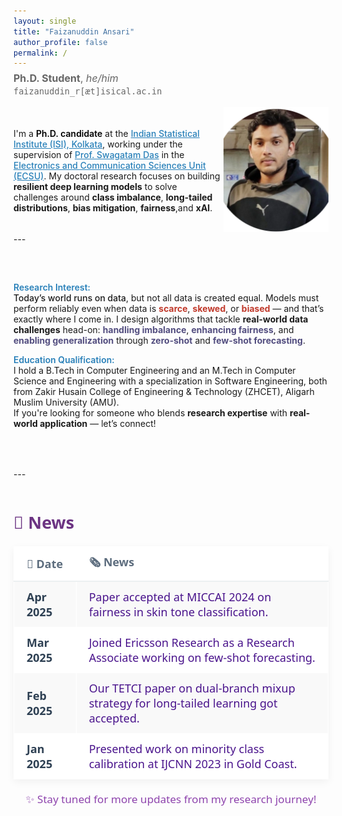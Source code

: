 ```yaml
---
layout: single
title: "Faizanuddin Ansari"
author_profile: false
permalink: /
---
```


<p style="font-size: 1rem; color: #666; margin-top: -0.5rem;">
  <strong>Ph.D. Student</strong>, <em>he/him</em><br>
  <code>faizanuddin_r[æt]isical.ac.in</code>
</p>

<!-- <div style="display:flex;align-items:center;justify-content:space-between;">
  <p>
  <a href="mailto:faizanansari541@gmail.com"><img src="assets/envelope-solid.svg" alt="Icon" class="icon">Email</a> |
  <a href="https://drive.google.com/file/d/17wYiveh-a3hAipuxYDci_8lSCnS9-BHY/view"><img src="assets/file-solid.svg" alt="Icon" class="icon">CV</a> |<a href="https://github.com/ziaf/"><img src="assets/github.svg" alt="Icon" class="icon">Github</a> |
  <a href="https://scholar.google.com/"><img src="assets/google-scholar.svg" alt="Icon" class="icon">Google Scholar</a> |
  <a href="https://orcid.org/0009-0009-5517-8846"><img src="assets/orcid.svg" alt="Icon" class="icon">Orcid</a> |
  <a href="https://medium.com/@faizanansari541"><img src="assets/medium (1).svg" alt="Icon" class="icon">Medium</a> </p>
</div> -->

<div style="display:flex;align-items:center;justify-content:space-between;">
  <div style="flex:2;">
 <!--   <strong style="font-size: 1rem; color: #666; margin-top: -0.5rem;">Bio: </strong>
   <p style="font-size: 16px; line-height: 1.8; color: #2c3e50; max-width: 800px;"> -->
  <p>
  I'm a 
  <strong style="color: #000000; font-weight: 600;">Ph.D. candidate</strong> 
  at the 
  <a href="https://www.isical.ac.in" target="_blank" style="color: #2980b9; font-weight: 500;">Indian Statistical Institute (ISI), Kolkata</a>, 
  working under the supervision of 
  <a href="https://www.isical.ac.in/~swagatam.das/" target="_blank" style="color: #2980b9; font-weight: 500;">Prof. Swagatam Das</a> 
  in the  <a href="https://www.isical.ac.in/~ecsu/?q=node/1" target="_blank" style="color: #2980b9; font-weight: 500;">Electronics and Communication Sciences Unit (ECSU)</a>.
  My doctoral research focuses on building 
  <strong>resilient deep learning models</strong> 
  to solve challenges around 
  <strong>class imbalance</strong>, 
  <strong>long-tailed distributions</strong>, 
  <strong>bias mitigation</strong>, 
  <strong>fairness</strong>,and 
  <strong>xAI</strong>.
</p>
  </div>
<div style="flex:1;text-align:right;">
  <img src="assets/images/avtar.png" alt="faizan" style="border-radius:0px;width:200px;height:200px;object-fit:cover;">
</div> 
</div>
---
<div style="max-width: 800px; margin: 50px auto;">
 <div style="display:flex; gap: 2rem;">
<div style="flex:1;">
 <p style="margin-top: 10px;"> 
  <strong style="color: #2980b9; font-weight: 600; margin-top: -0.5rem;">Research Interest: </strong> <br>
    <span style="font-weight: 500;">Today’s world runs on data</span>, but not all data is created equal. 
  Models must perform reliably even when data is <strong style="color: #c0392b;">scarce</strong>, 
  <strong style="color: #c0392b;">skewed</strong>, or <strong style="color: #c0392b;">biased</strong> — 
  and that’s exactly where I come in.
  I design algorithms that tackle <strong>real-world data challenges</strong> head-on: 
  <strong style="color: #524d7f;">handling imbalance</strong>, 
  <strong style="color: #524d7f;">enhancing fairness</strong>, and 
  <strong style="color: #524d7f;">enabling generalization</strong> through 
  <strong style="color: #524d7f;">zero-shot</strong> and 
  <strong style="color: #524d7f;">few-shot forecasting</strong>. 
 </p>
 <p> 
  <strong style="color: #2980b9; font-weight: 600; margin-top: -0.5rem;">Education Qualification: </strong> <br> 
  I hold a B.Tech in Computer Engineering and an M.Tech in Computer Science and Engineering with a specialization in Software Engineering, both from Zakir Husain College of Engineering & Technology (ZHCET), Aligarh Muslim University (AMU). <br>
    If you're looking for someone who blends <strong>research expertise</strong> with <strong>real-world application</strong> — let’s connect!
  </p>
</div> 
</div>
</div>
---

<div style="max-width: 800px; margin: 50px auto; font-family: 'Segoe UI', sans-serif; font-size: 18px;">
  <h2 style="text-align: left; color: #6c3483; margin-bottom: 20px;">📰 News</h2>

  <table style="width: 100%; border-collapse: collapse; box-shadow: 0 4px 12px rgba(0, 0, 0, 0.05);">
    <thead>
      <tr style="background-color: #ffffff; border-bottom: 2px solid #ecf0f1;">
        <th style="text-align: left; padding: 12px 20px; border: 1px solid #ffffff; color: #5d6d7e;">📅 Date</th>
        <th style="text-align: left; padding: 12px 20px; border: 1px solid #ffffff; color: #5d6d7e;">🗞️ News</th>
      </tr>
    </thead>
    <tbody>
      <tr style="background-color: #f9f9f9;">
        <td style="padding: 12px 20px; border: 1px solid #ffffff; color: #2e4053;"><strong>Apr 2025</strong></td>
        <td style="padding: 12px 20px; border: 1px solid #ffffff; color: #4a148c;">
          Paper accepted at MICCAI 2024 on fairness in skin tone classification.
        </td>
      </tr>
      <tr style="background-color: #ffffff;">
        <td style="padding: 12px 20px; border: 1px solid #ffffff; color: #2e4053;"><strong>Mar 2025</strong></td>
        <td style="padding: 12px 20px; border: 1px solid #ffffff; color: #4a148c;">
          Joined Ericsson Research as a Research Associate working on few-shot forecasting.
        </td>
      </tr>
      <tr style="background-color: #f9f9f9;">
        <td style="padding: 12px 20px; border: 1px solid #ffffff; color: #2e4053;"><strong>Feb 2025</strong></td>
        <td style="padding: 12px 20px; border: 1px solid #ffffff; color: #4a148c;">
          Our TETCI paper on dual-branch mixup strategy for long-tailed learning got accepted.
        </td>
      </tr>
      <tr style="background-color: #ffffff;">
        <td style="padding: 12px 20px; border: 1px solid #ffffff; color: #2e4053;"><strong>Jan 2025</strong></td>
        <td style="padding: 12px 20px; border: 1px solid #ffffff; color: #4a148c;">
          Presented work on minority class calibration at IJCNN 2023 in Gold Coast.
        </td>
      </tr>
    </tbody>
  </table>

  <p style="text-align: center; margin-top: 20px; color: #8e44ad; font-size: 0.95em;">
    ✨ Stay tuned for more updates from my research journey!
  </p>
</div>


<!--
<div style="display:flex; gap: 2rem;">

<div style="flex:1;">
  <h3>Recent Positions</h3>
  <ul>
    <li><strong>Assistant in Research</strong>, Yale University<br>
    Autumn 2024<br>
    Advisors: <a href="https://ling.yale.edu/people/robert-frank">Bob Frank</a>, <a href="https://cpsc.yale.edu/people/dana-angluin">Dana Angluin</a></li>

    <li><strong>Assistant in Research</strong>, MIT<br>
    Spring 2024<br>
    Advisor: <a href="https://jrawski.info/">Jon Rawski</a></li>

    <li><strong>Research Intern</strong>, Aristo Team at <a href="https://allenai.org/">AI2</a><br>
    August-December 2023<br>
    Advisor: <a href="https://allenai.org/team/ashishs">Ashish Sabharwal</a></li>
  </ul>
</div>

<div style="flex:1;">
  <h3>Education</h3>
  <ul>
    <li><strong>Ph.D. in Computer Science</strong><br>
    2022–Present<br>
    Umeå University</li>

    <li><strong>M.Sc. in Computer Science with Speech and Language Processing</strong><br>
    2021<br>
    University of Sheffield</li>

    <li><strong>B.Sc. in Computer Science</strong><br>
    2019<br>
    Freie Universität Berlin</li>
  </ul>
</div>

</div>


<h3>Research Interests</h3>
<ul>
  <li>Formal Language Theory</li>
  <li>Neural Networks</li>
  <li>Computational Linguistics</li>
</ul>
-->
